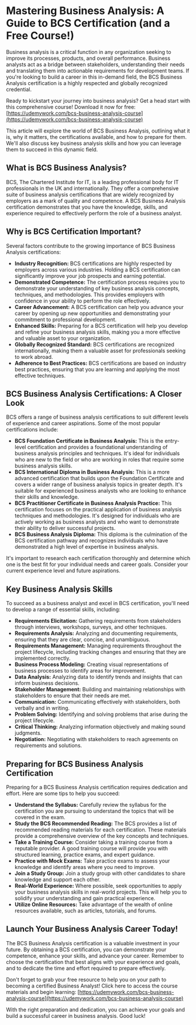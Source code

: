 # Mastering Business Analysis: A Guide to BCS Certification (and a Free Course!)

Business analysis is a critical function in any organization seeking to improve its processes, products, and overall performance. Business analysts act as a bridge between stakeholders, understanding their needs and translating them into actionable requirements for development teams. If you're looking to build a career in this in-demand field, the BCS Business Analysis certification is a highly respected and globally recognized credential.

Ready to kickstart your journey into business analysis?  Get a head start with this comprehensive course! Download it now for free: [https://udemywork.com/bcs-business-analysis-course](https://udemywork.com/bcs-business-analysis-course)

This article will explore the world of BCS Business Analysis, outlining what it is, why it matters, the certifications available, and how to prepare for them. We'll also discuss key business analysis skills and how you can leverage them to succeed in this dynamic field.

## What is BCS Business Analysis?

BCS, The Chartered Institute for IT, is a leading professional body for IT professionals in the UK and internationally. They offer a comprehensive suite of business analysis certifications that are widely recognized by employers as a mark of quality and competence. A BCS Business Analysis certification demonstrates that you have the knowledge, skills, and experience required to effectively perform the role of a business analyst.

## Why is BCS Certification Important?

Several factors contribute to the growing importance of BCS Business Analysis certifications:

*   **Industry Recognition:** BCS certifications are highly respected by employers across various industries. Holding a BCS certification can significantly improve your job prospects and earning potential.
*   **Demonstrated Competence:** The certification process requires you to demonstrate your understanding of key business analysis concepts, techniques, and methodologies. This provides employers with confidence in your ability to perform the role effectively.
*   **Career Advancement:** A BCS certification can help you advance your career by opening up new opportunities and demonstrating your commitment to professional development.
*   **Enhanced Skills:** Preparing for a BCS certification will help you develop and refine your business analysis skills, making you a more effective and valuable asset to your organization.
*   **Globally Recognized Standard:** BCS certifications are recognized internationally, making them a valuable asset for professionals seeking to work abroad.
*   **Adherence to Best Practices:** BCS certifications are based on industry best practices, ensuring that you are learning and applying the most effective techniques.

## BCS Business Analysis Certifications: A Closer Look

BCS offers a range of business analysis certifications to suit different levels of experience and career aspirations. Some of the most popular certifications include:

*   **BCS Foundation Certificate in Business Analysis:** This is the entry-level certification and provides a foundational understanding of business analysis principles and techniques. It's ideal for individuals who are new to the field or who are working in roles that require some business analysis skills.
*   **BCS International Diploma in Business Analysis:** This is a more advanced certification that builds upon the Foundation Certificate and covers a wider range of business analysis topics in greater depth. It's suitable for experienced business analysts who are looking to enhance their skills and knowledge.
*   **BCS Practitioner Certificate in Business Analysis Practice:** This certification focuses on the practical application of business analysis techniques and methodologies. It's designed for individuals who are actively working as business analysts and who want to demonstrate their ability to deliver successful projects.
*   **BCS Business Analysis Diploma:** This diploma is the culmination of the BCS certification pathway and recognizes individuals who have demonstrated a high level of expertise in business analysis.

It's important to research each certification thoroughly and determine which one is the best fit for your individual needs and career goals.  Consider your current experience level and future aspirations.

## Key Business Analysis Skills

To succeed as a business analyst and excel in BCS certification, you'll need to develop a range of essential skills, including:

*   **Requirements Elicitation:** Gathering requirements from stakeholders through interviews, workshops, surveys, and other techniques.
*   **Requirements Analysis:** Analyzing and documenting requirements, ensuring that they are clear, concise, and unambiguous.
*   **Requirements Management:** Managing requirements throughout the project lifecycle, including tracking changes and ensuring that they are implemented correctly.
*   **Business Process Modeling:** Creating visual representations of business processes to identify areas for improvement.
*   **Data Analysis:** Analyzing data to identify trends and insights that can inform business decisions.
*   **Stakeholder Management:** Building and maintaining relationships with stakeholders to ensure that their needs are met.
*   **Communication:** Communicating effectively with stakeholders, both verbally and in writing.
*   **Problem Solving:** Identifying and solving problems that arise during the project lifecycle.
*   **Critical Thinking:** Analyzing information objectively and making sound judgments.
*   **Negotiation:** Negotiating with stakeholders to reach agreements on requirements and solutions.

## Preparing for BCS Business Analysis Certification

Preparing for a BCS Business Analysis certification requires dedication and effort. Here are some tips to help you succeed:

*   **Understand the Syllabus:** Carefully review the syllabus for the certification you are pursuing to understand the topics that will be covered in the exam.
*   **Study the BCS Recommended Reading:** The BCS provides a list of recommended reading materials for each certification. These materials provide a comprehensive overview of the key concepts and techniques.
*   **Take a Training Course:** Consider taking a training course from a reputable provider. A good training course will provide you with structured learning, practice exams, and expert guidance.
*   **Practice with Mock Exams:** Take practice exams to assess your knowledge and identify areas where you need to improve.
*   **Join a Study Group:** Join a study group with other candidates to share knowledge and support each other.
*   **Real-World Experience:** Where possible, seek opportunities to apply your business analysis skills in real-world projects. This will help you to solidify your understanding and gain practical experience.
*   **Utilize Online Resources:** Take advantage of the wealth of online resources available, such as articles, tutorials, and forums.

## Launch Your Business Analysis Career Today!

The BCS Business Analysis certification is a valuable investment in your future. By obtaining a BCS certification, you can demonstrate your competence, enhance your skills, and advance your career. Remember to choose the certification that best aligns with your experience and goals, and to dedicate the time and effort required to prepare effectively.

Don't forget to grab your free resource to help you on your path to becoming a certified Business Analyst!  Click here to access the course materials and begin learning: [https://udemywork.com/bcs-business-analysis-course](https://udemywork.com/bcs-business-analysis-course)

With the right preparation and dedication, you can achieve your goals and build a successful career in business analysis. Good luck!
